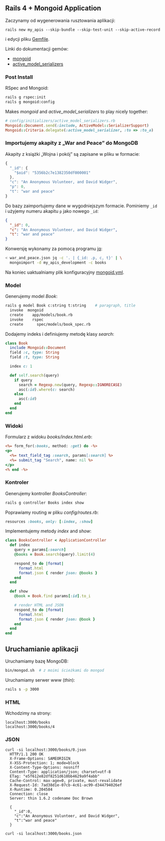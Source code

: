 ## Rails 4 + Mongoid Application

Zaczynamy od wygenerowania rusztowania aplikacji:

    rails new my_apis --skip-bundle --skip-test-unit --skip-active-record

i edycji pliku [Gemfile](Gemfile).

Linki do dokumentacji gemów:

* [mongoid](http://mongoid.org/en/mongoid/index.html)
* [active_model_serializers](https://github.com/rails-api/active_model_serializers)


### Post Install

RSpec and Mongoid:

```sh
rails g rspec:init
rails g mongoid:config
```

Makes *mongoid* and *active_model_serializers* to play nicely together:

```ruby
# config/initializers/active_model_serializers.rb
Mongoid::Document.send(:include, ActiveModel::SerializerSupport)
Mongoid::Criteria.delegate(:active_model_serializer, :to => :to_a)
```

### Importujemy akapity z „War and Peace” do MongoDB

Akapity z książki „Wojna i pokój” są zapisane w pliku w formacie:

```js
{
  "_id": {
    "$oid": "5356b2c7e1382350df000001"
  },
  "c": "An Anonymous Volunteer, and David Widger",
  "p": 0,
  "t": "war and peace"
}
```

Do bazy zaimportujemy dane w wygodniejszym formacie.
Pominiemy `_id` i użyjemy numeru akapitu `p` jako nowego `_id`:

```json
{
  "_id": 0,
  "c": "An Anonymous Volunteer, and David Widger",
  "t": "war and peace"
}
```

Konwersję wykonamy za pomocą programu [jq](http://stedolan.github.io/jq/):

```sh
< war_and_peace.json jq -c '. | {_id: .p, c, t}' | \
  mongoimport -d my_apis_development -c books
```
Na koniec uaktualniamy plik konfiguracyjny [mongoid.yml](config/mongoid.yml).


### Model

Generujemy model *Book*:

```sh
rails g model Book c:string t:string    # paragraph, title
  invoke  mongoid
  create    app/models/book.rb
  invoke    rspec
  create      spec/models/book_spec.rb
```

Dodajemy indeks i definiujemy metodę klasy *search*:

```ruby
class Book
  include Mongoid::Document
  field :c, type: String
  field :t, type: String

  index c: 1

  def self.search(query)
    if query
      search = Regexp.new(query, Regexp::IGNORECASE)
      asc(:id).where(c: search)
    else
      asc(:id)
    end
  end
end
```

### Widoki

Formularz z widoku *books/index.html.erb*:

```rhtml
<%= form_for(:books, method: :get) do -%>
<p>
  <%= text_field_tag :search, params[:search] %>
  <%= submit_tag "Search", name: nil %>
</p>
<% end -%>
```

### Kontroler

Generujemy kontroller *BooksController*:

```sh
rails g controller Books index show
```

Poprawiamy routing w pliku *config/routes.rb*:

```ruby
resources :books, only: [:index, :show]
```

Implementujemy metody *index* and *show*:

```ruby
class BooksController < ApplicationController
  def index
    query = params[:search]
    @books = Book.search(query).limit(4)

    respond_to do |format|
      format.html
      format.json { render json: @books }
    end
  end

  def show
    @book = Book.find params[:id].to_i

    # render HTML and JSON
    respond_to do |format|
      format.html
      format.json { render json: @book }
    end
  end
end
```

## Uruchamianie aplikacji

Uruchamiamy bazę MongoDB:

```sh
bin/mongod.sh  # z moimi ścieżkami do mongod
```

Uruchamiamy serwer www (*thin*):

```sh
rails s -p 3000
```

### HTML

Wchodzimy na strony:

```
localhost:3000/books
localhost:3000/books/4
```

### JSON

```
curl -si localhost:3000/books/0.json
  HTTP/1.1 200 OK
  X-Frame-Options: SAMEORIGIN
  X-XSS-Protection: 1; mode=block
  X-Content-Type-Options: nosniff
  Content-Type: application/json; charset=utf-8
  ETag: "e5f612e82df8251d610bb4629a9f4abb"
  Cache-Control: max-age=0, private, must-revalidate
  X-Request-Id: 7ad38d1e-07cb-4c61-ac99-d344794026ef
  X-Runtime: 0.204584
  Connection: close
  Server: thin 1.6.2 codename Doc Brown

  {
    "_id":0,
    "c":"An Anonymous Volunteer, and David Widger",
    "t":"war and peace"
  }

curl -si localhost:3000/books.json
```
